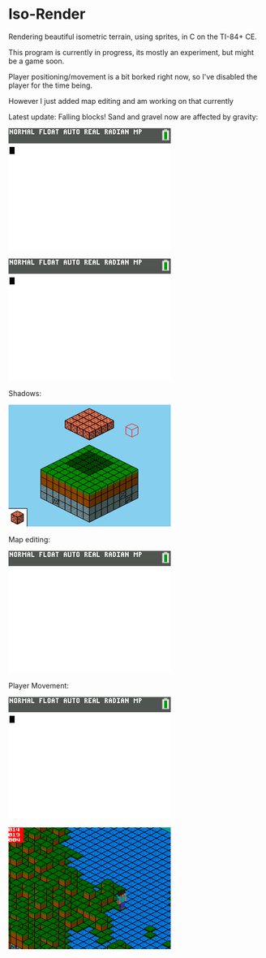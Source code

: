 # Iso-Render

Rendering beautiful isometric terrain, using sprites, in C on the TI-84+ CE.

This program is currently in progress, its mostly an experiment, but might be a game soon.

Player positioning/movement is a bit borked right now, so I've disabled the player for the time being.

However I just added map editing and am working on that currently

Latest update: Falling blocks! Sand and gravel now are affected by gravity:

![A Screenshot](https://raw.githubusercontent.com/Michael2-3B/Iso-Render/master/screenshots/render033.gif)

![A Screenshot](https://raw.githubusercontent.com/Michael2-3B/Iso-Render/master/screenshots/render032.gif)

Shadows:

![A Screenshot](https://raw.githubusercontent.com/Michael2-3B/Iso-Render/master/screenshots/render034.png)

Map editing:

![A Screenshot](https://raw.githubusercontent.com/Michael2-3B/Iso-Render/master/screenshots/render031.gif)

Player Movement:

![A Screenshot](https://raw.githubusercontent.com/Michael2-3B/Iso-Render/master/screenshots/render024.gif)

![A Screenshot](https://raw.githubusercontent.com/Michael2-3B/Iso-Render/master/screenshots/render028.png)
